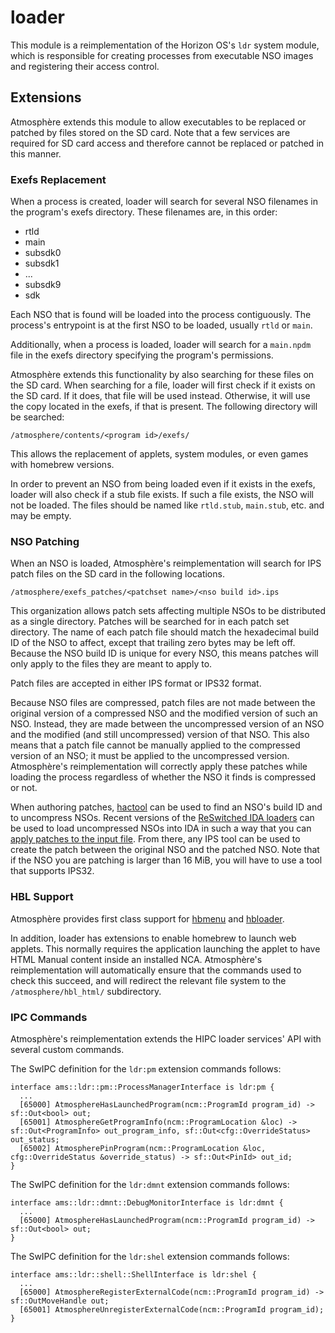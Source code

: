 # loader
This module is a reimplementation of the Horizon OS's `ldr` system module, which is responsible for creating processes from executable NSO images and registering their access control.

## Extensions
Atmosphère extends this module to allow executables to be replaced or patched by files stored on the SD card. Note that a few services are required for SD card access and therefore cannot be replaced or patched in this manner.

### Exefs Replacement
When a process is created, loader will search for several NSO filenames in the program's exefs directory.
These filenames are, in this order:
  - rtld
  - main
  - subsdk0
  - subsdk1
  - ...
  - subsdk9
  - sdk

Each NSO that is found will be loaded into the process contiguously. The process's entrypoint is at the first NSO to be loaded, usually `rtld` or `main`.

Additionally, when a process is loaded, loader will search for a `main.npdm` file in the exefs directory specifying the program's permissions.

Atmosphère extends this functionality by also searching for these files on the SD card. When searching for a file, loader will first check if it exists on the SD card. If it does, that file will be used instead. Otherwise, it will use the copy located in the exefs, if that is present. The following directory will be searched:
```
/atmosphere/contents/<program id>/exefs/
```

This allows the replacement of applets, system modules, or even games with homebrew versions.

In order to prevent an NSO from being loaded even if it exists in the exefs, loader will also check if a stub file exists. If such a file exists, the NSO will not be loaded. The files should be named like `rtld.stub`, `main.stub`, etc. and may be empty.

### NSO Patching
When an NSO is loaded, Atmosphère's reimplementation will search for IPS patch files on the SD card in the following locations.
```
/atmosphere/exefs_patches/<patchset name>/<nso build id>.ips
```
This organization allows patch sets affecting multiple NSOs to be distributed as a single directory. Patches will be searched for in each patch set directory. The name of each patch file should match the hexadecimal build ID of the NSO to affect, except that trailing zero bytes may be left off. Because the NSO build ID is unique for every NSO, this means patches will only apply to the files they are meant to apply to.

Patch files are accepted in either IPS format or IPS32 format.

Because NSO files are compressed, patch files are not made between the original version of a compressed NSO and the modified version of such an NSO. Instead, they are made between the uncompressed version of an NSO and the modified (and still uncompressed) version of that NSO. This also means that a patch file cannot be manually applied to the compressed version of an NSO; it must be applied to the uncompressed version. Atmosphère's reimplementation will correctly apply these patches while loading the process regardless of whether the NSO it finds is compressed or not.

When authoring patches, [hactool](https://github.com/SciresM/hactool) can be used to find an NSO's build ID and to uncompress NSOs. Recent versions of the [ReSwitched IDA loaders](https://github.com/reswitched/loaders) can be used to load uncompressed NSOs into IDA in such a way that you can [apply patches to the input file](https://www.hex-rays.com/products/ida/support/idadoc/1618.shtml). From there, any IPS tool can be used to create the patch between the original NSO and the patched NSO. Note that if the NSO you are patching is larger than 16 MiB, you will have to use a tool that supports IPS32.

### HBL Support
Atmosphère provides first class support for [hbmenu](https://github.com/switchbrew/nx-hbmenu/releases) and [hbloader](https://github.com/switchbrew/nx-hbloader/releases).

In addition, loader has extensions to enable homebrew to launch web applets. This normally requires the application launching the applet to have HTML Manual content inside an installed NCA. Atmosphère's reimplementation will automatically ensure that the commands used to check this succeed, and will redirect the relevant file system to the `/atmosphere/hbl_html/` subdirectory.

### IPC Commands
Atmosphère's reimplementation extends the HIPC loader services' API with several custom commands.

The SwIPC definition for the `ldr:pm` extension commands follows:
```
interface ams::ldr::pm::ProcessManagerInterface is ldr:pm {
  ...
  [65000] AtmosphereHasLaunchedProgram(ncm::ProgramId program_id) -> sf::Out<bool> out;
  [65001] AtmosphereGetProgramInfo(ncm::ProgramLocation &loc) -> sf::Out<ProgramInfo> out_program_info, sf::Out<cfg::OverrideStatus> out_status;
  [65002] AtmospherePinProgram(ncm::ProgramLocation &loc, cfg::OverrideStatus &override_status) -> sf::Out<PinId> out_id;
}
```

The SwIPC definition for the `ldr:dmnt` extension commands follows:
```
interface ams::ldr::dmnt::DebugMonitorInterface is ldr:dmnt {
  ...
  [65000] AtmosphereHasLaunchedProgram(ncm::ProgramId program_id) -> sf::Out<bool> out;
}
```

The SwIPC definition for the `ldr:shel` extension commands follows:
```
interface ams::ldr::shell::ShellInterface is ldr:shel {
  ...
  [65000] AtmosphereRegisterExternalCode(ncm::ProgramId program_id) -> sf::OutMoveHandle out;
  [65001] AtmosphereUnregisterExternalCode(ncm::ProgramId program_id);
}
```
